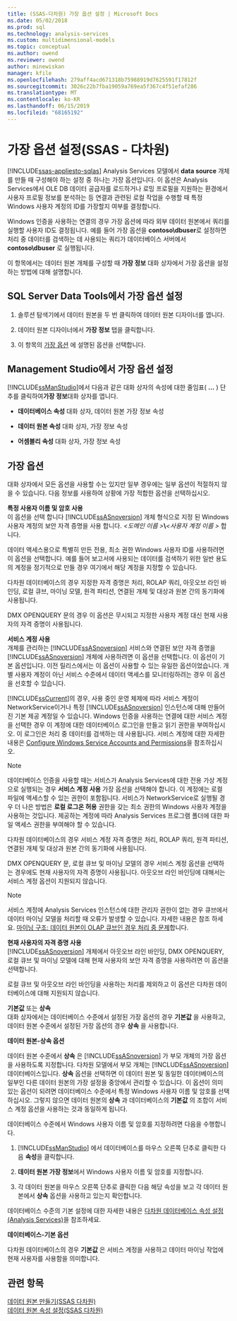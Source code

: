 ```yaml
---
title: (SSAS-다차원) 가장 옵션 설정 | Microsoft Docs
ms.date: 05/02/2018
ms.prod: sql
ms.technology: analysis-services
ms.custom: multidimensional-models
ms.topic: conceptual
ms.author: owend
ms.reviewer: owend
author: minewiskan
manager: kfile
ms.openlocfilehash: 279aff4acd671318b75988919d7625591f17812f
ms.sourcegitcommit: 3026c22b7fba19059a769ea5f367c4f51efaf286
ms.translationtype: MT
ms.contentlocale: ko-KR
ms.lasthandoff: 06/15/2019
ms.locfileid: "68165192"
---
```

# <a name="set-impersonation-options-ssas---multidimensional"></a>가장 옵션 설정(SSAS - 다차원)
[!INCLUDE[ssas-appliesto-sqlas](../../includes/ssas-appliesto-sqlas.md)]
  Analysis Services 모델에서 **data source** 개체를 만들 때 구성해야 하는 설정 중 하나는 가장 옵션입니다. 이 옵션은 Analysis Services에서 OLE DB 데이터 공급자를 로드하거나 로밍 프로필을 지원하는 환경에서 사용자 프로필 정보를 분석하는 등 연결과 관련된 로컬 작업을 수행할 때 특정 Windows 사용자 계정의 ID를 가장할지 여부를 결정합니다.  
  
 Windows 인증을 사용하는 연결의 경우 가장 옵션에 따라 외부 데이터 원본에서 쿼리를 실행할 사용자 ID도 결정됩니다. 예를 들어 가장 옵션을 **contoso\dbuser**로 설정하면 처리 중 데이터를 검색하는 데 사용되는 쿼리가 데이터베이스 서버에서 **contoso\dbuser** 로 실행됩니다.  
  
 이 항목에서는 데이터 원본 개체를 구성할 때 **가장 정보** 대화 상자에서 가장 옵션을 설정하는 방법에 대해 설명합니다.  
  
## <a name="set-impersonation-options-in-sql-server-data-tools"></a>SQL Server Data Tools에서 가장 옵션 설정  
  
1.  솔루션 탐색기에서 데이터 원본을 두 번 클릭하여 데이터 원본 디자이너를 엽니다.  
  
2.  데이터 원본 디자이너에서 **가장 정보** 탭을 클릭합니다.  
  
3.  이 항목의 [가장 옵션](#bkmk_options) 에 설명된 옵션을 선택합니다.  
  
## <a name="set-impersonation-options-in-management-studio"></a>Management Studio에서 가장 옵션 설정  
 [!INCLUDE[ssManStudio](../../includes/ssmanstudio-md.md)]에서 다음과 같은 대화 상자의 속성에 대한 줄임표( **...** ) 단추를 클릭하여**가장 정보**대화 상자를 엽니다.  
  
-   **데이터베이스 속성** 대화 상자, 데이터 원본 가장 정보 속성  
  
-   **데이터 원본 속성** 대화 상자, 가장 정보 속성  
  
-   **어셈블리 속성** 대화 상자, 가장 정보 속성  
  
##  <a name="bkmk_options"></a> 가장 옵션  
 대화 상자에서 모든 옵션을 사용할 수는 있지만 일부 경우에는 일부 옵션이 적절하지 않을 수 있습니다. 다음 정보를 사용하여 상황에 가장 적합한 옵션을 선택하십시오.  
  
 **특정 사용자 이름 및 암호 사용**  
 이 옵션을 선택 합니다 [!INCLUDE[ssASnoversion](../../includes/ssasnoversion-md.md)] 개체 형식으로 지정 된 Windows 사용자 계정의 보안 자격 증명을 사용 합니다. *\<도메인 이름 >***\\***\<사용자 계정 이름 >* 합니다.  
  
 데이터 액세스용으로 특별히 만든 전용, 최소 권한 Windows 사용자 ID를 사용하려면 이 옵션을 선택합니다. 예를 들어 보고서에 사용되는 데이터를 검색하기 위한 일반 용도의 계정을 정기적으로 만들 경우 여기에서 해당 계정을 지정할 수 있습니다.  
  
 다차원 데이터베이스의 경우 지정한 자격 증명은 처리, ROLAP 쿼리, 아웃오브 라인 바인딩, 로컬 큐브, 마이닝 모델, 원격 파티션, 연결된 개체 및 대상과 원본 간의 동기화에 사용됩니다.  
  
 DMX OPENQUERY 문의 경우 이 옵션은 무시되고 지정한 사용자 계정 대신 현재 사용자의 자격 증명이 사용됩니다.  
  
 **서비스 계정 사용**  
 개체를 관리하는 [!INCLUDE[ssASnoversion](../../includes/ssasnoversion-md.md)] 서비스와 연결된 보안 자격 증명을 [!INCLUDE[ssASnoversion](../../includes/ssasnoversion-md.md)] 개체에 사용하려면 이 옵션을 선택합니다. 이 옵션이 기본 옵션입니다. 이전 릴리스에서는 이 옵션이 사용할 수 있는 유일한 옵션이었습니다. 개별 사용자 계정이 아닌 서비스 수준에서 데이터 액세스를 모니터링하려는 경우 이 옵션을 선호할 수 있습니다.  
  
 [!INCLUDE[ssCurrent](../../includes/sscurrent-md.md)]의 경우, 사용 중인 운영 체제에 따라 서비스 계정이 NetworkService이거나 특정 [!INCLUDE[ssASnoversion](../../includes/ssasnoversion-md.md)] 인스턴스에 대해 만들어진 기본 제공 계정일 수 있습니다. Windows 인증을 사용하는 연결에 대한 서비스 계정을 선택한 경우 이 계정에 대한 데이터베이스 로그인을 만들고 읽기 권한을 부여하십시오. 이 로그인은 처리 중 데이터를 검색하는 데 사용됩니다. 서비스 계정에 대한 자세한 내용은 [Configure Windows Service Accounts and Permissions](../../database-engine/configure-windows/configure-windows-service-accounts-and-permissions.md)을 참조하십시오.  
  
> [!NOTE]  
>  데이터베이스 인증을 사용할 때는 서비스가 Analysis Services에 대한 전용 가상 계정으로 실행되는 경우 **서비스 계정 사용** 가장 옵션을 선택해야 합니다. 이 계정에는 로컬 파일에 액세스할 수 있는 권한이 포함됩니다. 서비스가 NetworkService로 실행될 경우 더 나은 방법은 **로컬 로그온 허용** 권한을 갖는 최소 권한의 Windows 사용자 계정을 사용하는 것입니다. 제공하는 계정에 따라 Analysis Services 프로그램 폴더에 대한 파일 액세스 권한을 부여해야 할 수 있습니다.  
  
 다차원 데이터베이스의 경우 서비스 계정 자격 증명은 처리, ROLAP 쿼리, 원격 파티션, 연결된 개체 및 대상과 원본 간의 동기화에 사용됩니다.  
  
 DMX OPENQUERY 문, 로컬 큐브 및 마이닝 모델의 경우 서비스 계정 옵션을 선택하는 경우에도 현재 사용자의 자격 증명이 사용됩니다. 아웃오브 라인 바인딩에 대해서는 서비스 계정 옵션이 지원되지 않습니다.  
  
> [!NOTE]  
>  서비스 계정에 Analysis Services 인스턴스에 대한 관리자 권한이 없는 경우 큐브에서 데이터 마이닝 모델을 처리할 때 오류가 발생할 수 있습니다. 자세한 내용은 참조 하세요. [마이닝 구조: 데이터 원본이 OLAP 큐브인 경우 처리 중 문제](http://go.microsoft.com/fwlink/?LinkId=251610)합니다.  
  
 **현재 사용자의 자격 증명 사용**  
 [!INCLUDE[ssASnoversion](../../includes/ssasnoversion-md.md)] 개체에서 아웃오브 라인 바인딩, DMX OPENQUERY, 로컬 큐브 및 마이닝 모델에 대해 현재 사용자의 보안 자격 증명을 사용하려면 이 옵션을 선택합니다.  
  
 로컬 큐브 및 아웃오브 라인 바인딩을 사용하는 처리를 제외하고 이 옵션은 다차원 데이터베이스에 대해 지원되지 않습니다.  
  
 **기본값** 또는 **상속**  
 대화 상자에서는 데이터베이스 수준에서 설정된 가장 옵션의 경우 **기본값** 을 사용하고, 데이터 원본 수준에서 설정된 가장 옵션의 경우 **상속** 을 사용합니다.  
  
 **데이터 원본-상속 옵션**  
  
 데이터 원본 수준에서 **상속** 은 [!INCLUDE[ssASnoversion](../../includes/ssasnoversion-md.md)] 가 부모 개체의 가장 옵션을 사용하도록 지정합니다. 다차원 모델에서 부모 개체는 [!INCLUDE[ssASnoversion](../../includes/ssasnoversion-md.md)] 데이터베이스입니다. **상속** 옵션을 선택하면 이 데이터 원본 및 동일한 데이터베이스의 일부인 다른 데이터 원본의 가장 설정을 중앙에서 관리할 수 있습니다. 이 옵션이 의미 있는 옵션이 되려면 데이터베이스 수준에서 특정 Windows 사용자 이름 및 암호를 선택하십시오. 그렇지 않으면 데이터 원본의 **상속** 과 데이터베이스의 **기본값** 의 조합이 서비스 계정 옵션을 사용하는 것과 동일하게 됩니다.  
  
 데이터베이스 수준에서 Windows 사용자 이름 및 암호를 지정하려면 다음을 수행합니다.  
  
1.  [!INCLUDE[ssManStudio](../../includes/ssmanstudio-md.md)] 에서 데이터베이스를 마우스 오른쪽 단추로 클릭한 다음 **속성**을 클릭합니다.  
  
2.  **데이터 원본 가장 정보**에서 Windows 사용자 이름 및 암호를 지정합니다.  
  
3.  각 데이터 원본을 마우스 오른쪽 단추로 클릭한 다음 해당 속성을 보고 각 데이터 원본에서 **상속** 옵션을 사용하고 있는지 확인합니다.  
  
 데이터베이스 수준의 기본 설정에 대한 자세한 내용은 [다차원 데이터베이스 속성 설정&#40;Analysis Services&#41;](../../analysis-services/multidimensional-models/set-multidimensional-database-properties-analysis-services.md)을 참조하세요.  
  
 **데이터베이스-기본 옵션**  

 다차원 데이터베이스의 경우 **기본값** 은 서비스 계정을 사용하고 데이터 마이닝 작업에 현재 사용자를 사용함을 의미합니다.  
  
## <a name="see-also"></a>관련 항목  
 [데이터 원본 만들기&#40;SSAS 다차원&#41;](../../analysis-services/multidimensional-models/create-a-data-source-ssas-multidimensional.md)   
 [데이터 원본 속성 설정&#40;SSAS 다차원&#41;](../../analysis-services/multidimensional-models/set-data-source-properties-ssas-multidimensional.md)   

  
  
